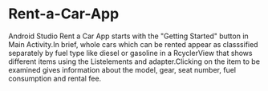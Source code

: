 # Rent-a-Car-App
Android Studio
Rent a Car App starts with the "Getting Started" button in Main Activity.In brief, whole cars which can be rented appear as classsified separately by fuel type like diesel or gasoline in a RcyclerView that shows different items using the Listelements and adapter.Clicking on the item to be examined gives information about the model, gear, seat number, fuel consumption and rental fee.